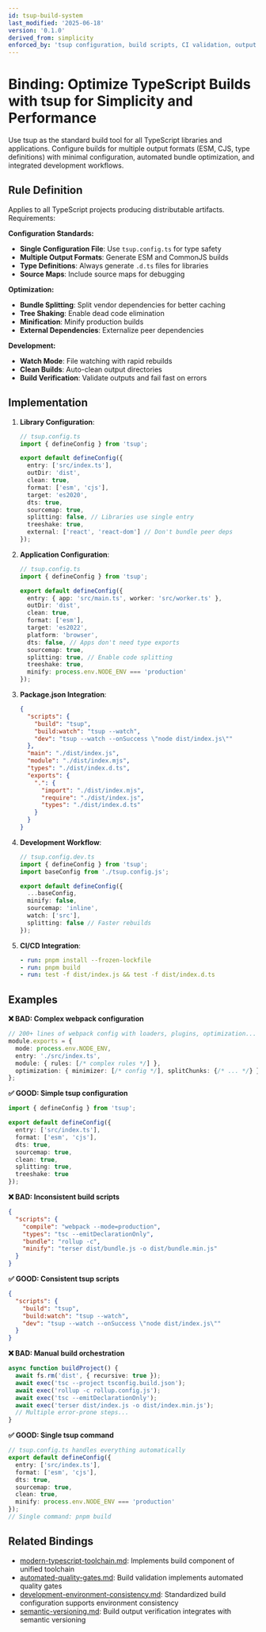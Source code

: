 ```yaml
---
id: tsup-build-system
last_modified: '2025-06-18'
version: '0.1.0'
derived_from: simplicity
enforced_by: 'tsup configuration, build scripts, CI validation, output verification'
---
```


# Binding: Optimize TypeScript Builds with tsup for Simplicity and Performance

Use tsup as the standard build tool for all TypeScript libraries and applications. Configure builds for multiple output formats (ESM, CJS, type definitions) with minimal configuration, automated bundle optimization, and integrated development workflows.

## Rule Definition

Applies to all TypeScript projects producing distributable artifacts. Requirements:

**Configuration Standards:**
- **Single Configuration File**: Use `tsup.config.ts` for type safety
- **Multiple Output Formats**: Generate ESM and CommonJS builds
- **Type Definitions**: Always generate `.d.ts` files for libraries
- **Source Maps**: Include source maps for debugging

**Optimization:**
- **Bundle Splitting**: Split vendor dependencies for better caching
- **Tree Shaking**: Enable dead code elimination
- **Minification**: Minify production builds
- **External Dependencies**: Externalize peer dependencies

**Development:**
- **Watch Mode**: File watching with rapid rebuilds
- **Clean Builds**: Auto-clean output directories
- **Build Verification**: Validate outputs and fail fast on errors

## Implementation

1. **Library Configuration**:
   ```typescript
   // tsup.config.ts
   import { defineConfig } from 'tsup';

   export default defineConfig({
     entry: ['src/index.ts'],
     outDir: 'dist',
     clean: true,
     format: ['esm', 'cjs'],
     target: 'es2020',
     dts: true,
     sourcemap: true,
     splitting: false, // Libraries use single entry
     treeshake: true,
     external: ['react', 'react-dom'] // Don't bundle peer deps
   });
   ```

2. **Application Configuration**:
   ```typescript
   // tsup.config.ts
   import { defineConfig } from 'tsup';

   export default defineConfig({
     entry: { app: 'src/main.ts', worker: 'src/worker.ts' },
     outDir: 'dist',
     clean: true,
     format: ['esm'],
     target: 'es2022',
     platform: 'browser',
     dts: false, // Apps don't need type exports
     sourcemap: true,
     splitting: true, // Enable code splitting
     treeshake: true,
     minify: process.env.NODE_ENV === 'production'
   });
   ```

3. **Package.json Integration**:
   ```json
   {
     "scripts": {
       "build": "tsup",
       "build:watch": "tsup --watch",
       "dev": "tsup --watch --onSuccess \"node dist/index.js\""
     },
     "main": "./dist/index.js",
     "module": "./dist/index.mjs",
     "types": "./dist/index.d.ts",
     "exports": {
       ".": {
         "import": "./dist/index.mjs",
         "require": "./dist/index.js",
         "types": "./dist/index.d.ts"
       }
     }
   }
   ```

4. **Development Workflow**:
   ```typescript
   // tsup.config.dev.ts
   import { defineConfig } from 'tsup';
   import baseConfig from './tsup.config.js';

   export default defineConfig({
     ...baseConfig,
     minify: false,
     sourcemap: 'inline',
     watch: ['src'],
     splitting: false // Faster rebuilds
   });
   ```

5. **CI/CD Integration**:
   ```yaml
   - run: pnpm install --frozen-lockfile
   - run: pnpm build
   - run: test -f dist/index.js && test -f dist/index.d.ts
   ```

## Examples

**❌ BAD: Complex webpack configuration**
```typescript
// 200+ lines of webpack config with loaders, plugins, optimization...
module.exports = {
  mode: process.env.NODE_ENV,
  entry: './src/index.ts',
  module: { rules: [/* complex rules */] },
  optimization: { minimizer: [/* config */], splitChunks: {/* ... */} }
};
```

**✅ GOOD: Simple tsup configuration**
```typescript
import { defineConfig } from 'tsup';

export default defineConfig({
  entry: ['src/index.ts'],
  format: ['esm', 'cjs'],
  dts: true,
  sourcemap: true,
  clean: true,
  splitting: true,
  treeshake: true
});
```

**❌ BAD: Inconsistent build scripts**
```json
{
  "scripts": {
    "compile": "webpack --mode=production",
    "types": "tsc --emitDeclarationOnly",
    "bundle": "rollup -c",
    "minify": "terser dist/bundle.js -o dist/bundle.min.js"
  }
}
```

**✅ GOOD: Consistent tsup scripts**
```json
{
  "scripts": {
    "build": "tsup",
    "build:watch": "tsup --watch",
    "dev": "tsup --watch --onSuccess \"node dist/index.js\""
  }
}
```

**❌ BAD: Manual build orchestration**
```typescript
async function buildProject() {
  await fs.rm('dist', { recursive: true });
  await exec('tsc --project tsconfig.build.json');
  await exec('rollup -c rollup.config.js');
  await exec('tsc --emitDeclarationOnly');
  await exec('terser dist/index.js -o dist/index.min.js');
  // Multiple error-prone steps...
}
```

**✅ GOOD: Single tsup command**
```typescript
// tsup.config.ts handles everything automatically
export default defineConfig({
  entry: ['src/index.ts'],
  format: ['esm', 'cjs'],
  dts: true,
  sourcemap: true,
  clean: true,
  minify: process.env.NODE_ENV === 'production'
});
// Single command: pnpm build
```

## Related Bindings

- [modern-typescript-toolchain.md](modern-typescript-toolchain.md): Implements build component of unified toolchain
- [automated-quality-gates.md](../../core/automated-quality-gates.md): Build validation implements automated quality gates
- [development-environment-consistency.md](../../core/development-environment-consistency.md): Standardized build configuration supports environment consistency
- [semantic-versioning.md](../../core/semantic-versioning.md): Build output verification integrates with semantic versioning
